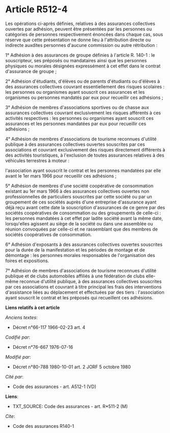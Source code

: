 # Article R512-4

Les opérations ci-après définies, relatives à des assurances collectives ouvertes par adhésion, peuvent être présentées par
les personnes ou catégories de personnes respectivement énoncées dans chaque cas, sous réserve que cette présentation ne
donne lieu à l'attribution directe ou indirecte auxdites personnes d'aucune commission ou autre rétribution :

1° Adhésion à des assurances de groupe définies à l'article R. 140-1 : le souscripteur, ses préposés ou mandataires ainsi que
les personnes physiques ou morales désignées expressément à cet effet dans le contrat d'assurance de groupe ;

2° Adhésion d'étudiants, d'élèves ou de parents d'étudiants ou d'élèves à des assurances collectives couvrant essentiellement
des risques scolaires : les personnes ou organismes ayant souscrit ces assurances et les organismes ou personnes mandatés par
eux pour recueillir ces adhésions ;

3° Adhésion de membres d'associations sportives ou de chasse aux assurances collectives couvrant exclusivement les risques
afférents à ces activités respectives : les personnes ou organismes ayant souscrit ces assurances et les personnes mandatées
par eux pour recueillir ces adhésions ;

4° Adhésion de membres d'associations de tourisme reconnues d'utilité publique à des assurances collectives ouvertes
souscrites par ces associations et couvrant exclusivement des risques directement différents à des activités touristiques, à
l'exclusion de toutes assurances relatives à des véhicules terrestres à moteur :

l'association ayant souscrit le contrat et les personnes mandatées par elle avant le 1er mars 1966 pour recueillir ces
adhésions ;

5° Adhésion de membres d'une société coopérative de consommation existant au 1er mars 1966 à des assurances collectives
ouvertes non professionnelles de particuliers souscrites par cette société ou par un groupement de ces sociétés auprès d'une
entreprise d'assurance ayant déjà reçu avant cette date la souscription d'assurances de ce genre par des sociétés
coopératives de consommation ou des groupements de celle-ci : les personnes mandatées à cet effet par ladite société avant la
même date, lorsqu'elles agissent au siège de la société ou dans une assemblée ou réunion convoquées par celle-ci et ne
rassemblant que des membres de sociétés coopératives de consommation.

6° Adhésion d'exposants à des assurances collectives ouvertes souscrites pour la durée de la manifestation et les périodes de
montage et de démontage : les personnes morales responsables de l'organisation des foires et expositions.

7° Adhésion de membres d'associations de tourisme reconnues d'utilité publique et de clubs automobiles affiliés à une
fédération de clubs elle-même reconnue d'utilité publique, à des assurances collectives souscrites par ces associations et
couvrant à titre principal les frais des interventions d'assistance liées au déplacement et effectuées par des tiers :
l'association ayant souscrit le contrat et les préposés qui recueillent ces adhésions.

**Liens relatifs à cet article**

_Anciens textes_:

  - Décret n°66-117 1966-02-23 art. 4

_Codifié par_:

  - Décret n°76-667 1976-07-16

_Modifié par_:

  - Décret n°80-788 1980-10-01 art. 2 JORF 5 octobre 1980

_Cité par_:

  - Code des assurances - art. A512-1 (VD)

**Liens**:

  - TXT_SOURCE: Code des assurances - art. R*511-2 (M)

_Cite_:

  - Code des assurances R140-1
